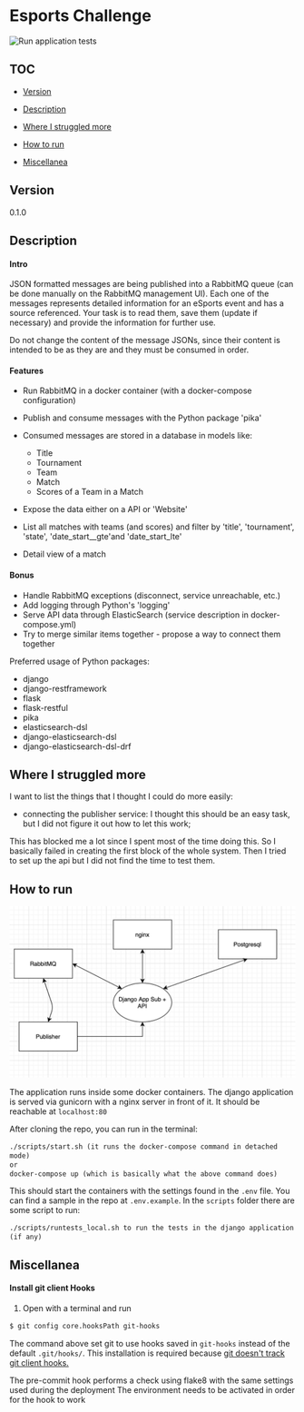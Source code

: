 # Esports Challenge

![Run application tests](https://github.com/aless10/EsportsApp/workflows/Run%20application%20tests/badge.svg)

## TOC

* [Version](#version)
* [Description](#description)
* [Where I struggled more](#where-i-struggled-more)
* [How to run](#how-to-run)

* [Miscellanea](#miscellanea)

## Version

0.1.0

## Description

#### Intro
JSON formatted messages are being published into a RabbitMQ queue (can be done manually on the RabbitMQ management UI).
Each one of the messages represents detailed information for an eSports event and has a source referenced. Your task is to read them, save them (update if necessary) and provide the information for further use.

Do not change the content of the message JSONs, since their content is intended to be as they are and they must be consumed in order.

#### Features
* Run RabbitMQ in a docker container (with a docker-compose configuration)
* Publish and consume messages with the Python package 'pika'
* Consumed messages are stored in a database in models like:
    
    * Title
    * Tournament
    * Team
    * Match
    * Scores of a Team in a Match
* Expose the data either on a API or 'Website'
* List all matches with teams (and scores) and filter by 'title', 'tournament', 'state', 'date_start__gte'and 'date_start_lte'
* Detail view of a match


#### Bonus
* Handle RabbitMQ exceptions (disconnect, service unreachable, etc.)
* Add logging through Python's 'logging'
* Serve API data through ElasticSearch (service description in docker-compose.yml)
* Try to merge similar items together - propose a way to connect them together

Preferred usage of Python packages:
- django
- django-restframework
- flask
- flask-restful
- pika
- elasticsearch-dsl
- django-elasticsearch-dsl
- django-elasticsearch-dsl-drf


## Where I struggled more

I want to list the things that I thought I could do more easily:

* connecting the publisher service: I thought this should be an easy task, but I did not figure it out how to let this work;

This has blocked me a lot since I spent most of the time doing this. So I basically failed in creating the first block of the whole system.
Then I tried to set up the api but I did not find the time to test them.

## How to run

![Sketch](arch_sketch.png?raw=&sanitize=true)

The application runs inside some docker containers. The django application is served via gunicorn with a nginx server in front of it.
It should be reachable at ``localhost:80``

After cloning the repo, you can run in the terminal:
    
    ./scripts/start.sh (it runs the docker-compose command in detached mode)
    or
    docker-compose up (which is basically what the above command does)

This should start the containers with the settings found in the ``.env`` file.
You can find a sample in the repo at `.env.example`.
In the ``scripts`` folder there are some script to run:
    
    ./scripts/runtests_local.sh to run the tests in the django application (if any)
    

## Miscellanea

#### Install git client Hooks

1. Open with a terminal and run
```bash
$ git config core.hooksPath git-hooks
```

The command above set git to use hooks saved in `git-hooks` instead of the default `.git/hooks/`.
This installation is required because [git doesn't track git client hooks.](https://git-scm.com/book/en/v2/Customizing-Git-Git-Hooks)

The pre-commit hook performs a check using flake8 with the same settings used during the deployment
The environment needs to be activated in order for the hook to work